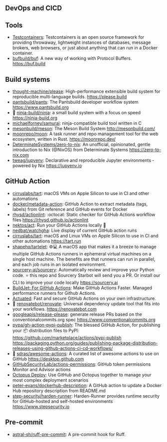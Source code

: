 ## DevOps and CICD

## Tools

- [Testcontainers](https://github.com/testcontainers): Testcontainers is an open
  source framework for providing throwaway, lightweight instances of databases,
  message brokers, web browsers, or just about anything that can run in a Docker
  container.
- [bufbuild/buf](https://github.com/bufbuild/buf): A new way of working with
  Protocol Buffers. <https://buf.build>

## Build systems

- [thought-machine/please](https://github.com/thought-machine/please):
  High-performance extensible build system for reproducible multi-language
  builds. <https://please.build>
- [pantsbuild/pants](https://github.com/pantsbuild/pants): The Pantsbuild
  developer workflow system <https://www.pantsbuild.org>
- 🌟 [ninja-build/ninja](https://github.com/ninja-build/ninja): a small build
  system with a focus on speed <https://ninja-build.org>
- [michaelforney/samurai](https://github.com/michaelforney/samurai):
  ninja-compatible build tool written in C
- [mesonbuild/meson](https://github.com/mesonbuild/meson): The Meson Build
  System <http://mesonbuild.com/>
- [moonrepo/moon](https://github.com/moonrepo/moon): A task runner and repo
  management tool for the web ecosystem, written in Rust.
  <https://moonrepo.dev/>
- [DeterminateSystems/zero-to-nix](https://github.com/DeterminateSystems/zero-to-nix):
  An unofficial, opinionated, gentle introduction to Nix (@NixOS) from
  Determinate Systems <https://zero-to-nix.com>
- [tweag/jupyenv](https://github.com/tweag/jupyenv): Declarative and
  reproducible Jupyter environments - powered by Nix <https://jupyenv.io>

## GitHub Action

- [cirruslabs/tart](https://github.com/cirruslabs/tart): macOS VMs on Apple
  Silicon to use in CI and other automations
- [docker/metadata-action](https://github.com/docker/metadata-action): GitHub
  Action to extract metadata (tags, labels) from Git reference and GitHub events
  for Docker
- [rhysd/actionlint](https://github.com/rhysd/actionlint): :octocat: Static
  checker for GitHub Actions workflow files <https://rhysd.github.io/actionlint>
- [nektos/act](https://github.com/nektos/act): Run your GitHub Actions locally
  🚀
- [nedbat/watchgha](https://github.com/nedbat/watchgha): Live display of current
  GitHub action runs
- [cirruslabs/tart](https://github.com/cirruslabs/tart): macOS and Linux VMs on
  Apple Silicon to use in CI and other automations <https://tart.run>
- [shapehq/tartelet](https://github.com/shapehq/tartelet): ⚙️💻 A macOS app that
  makes it a breeze to manage multiple GitHub Actions runners in ephemeral
  virtual machines on a single host machine. The benefits are that runners can
  run in parallel, and each job runs in an isolated environment.
- [sourcery-ai/sourcery](https://github.com/sourcery-ai/sourcery): Automatically
  review and improve your Python code. ⭐ this repo and Sourcery Starbot will
  send you a PR. Or install our CLI to improve your code locally
  <https://sourcery.ai>
- [BuildJet: For GitHub Actions](https://buildjet.com/for-github-actions): Make
  GitHub Actions Faster. Managed performance runners for Github Actions.
- [Actuated](https://actuated.dev/): Fast and secure GitHub Actions on your own
  infrastructure.
- 🌟 [renovatebot/renovate](https://github.com/renovatebot/renovate): Universal
  dependency update tool that fits into your workflows.
  <https://renovatebot.com>
- [googleapis/release-please](https://github.com/googleapis/release-please):
  generate release PRs based on the conventionalcommits.org spec
  <https://www.conventionalcommits.org>
- [pypa/gh-action-pypi-publish](https://github.com/pypa/gh-action-pypi-publish):
  The blessed GitHub Action, for publishing your 📦 distribution files to PyPI:
  https://github.com/marketplace/actions/pypi-publish
  <https://packaging.python.org/guides/publishing-package-distribution-releases-using-github-actions-ci-cd-workflows/>
- 🌟 [sdras/awesome-actions](https://github.com/sdras/awesome-actions): A
  curated list of awesome actions to use on GitHub <https://desktop.github.com>
- [GitHubSecurityLab/actions-permissions](https://github.com/GitHubSecurityLab/actions-permissions):
  GitHub token permissions Monitor and Advisor actions
- [Octopus Deploy](https://octopus.com/github): Use GitHub and Octopus together
  to manage your most complex deployment scenarios
- [peter-evans/dockerhub-description](https://github.com/peter-evans/dockerhub-description):
  A GitHub action to update a Docker Hub repository description from README.md
- [step-security/harden-runner](https://github.com/step-security/harden-runner):
  Harden-Runner provides runtime security for GitHub-hosted and self-hosted
  environments <https://www.stepsecurity.io>

## Pre-commit

- [astral-sh/ruff-pre-commit](https://github.com/astral-sh/ruff-pre-commit): A
  pre-commit hook for Ruff.
